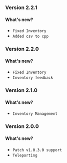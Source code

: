 ### Version 2.2.1

#### What's new?

- `Fixed Inventory`
- `Added csv to cpp`

### Version 2.2.0

#### What's new?

- `Fixed Inventory`
- `Inventory feedback`


### Version 2.1.0

#### What's new?

- `Inventory Management`

### Version 2.0.0

#### What's new?

- `Patch v1.0.3.0 support`
- `Teleporting`

